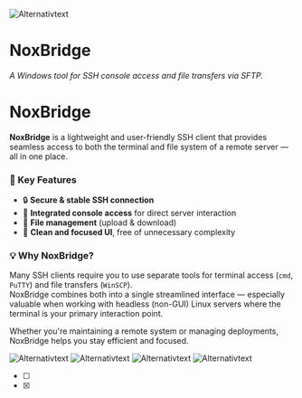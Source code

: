 ![Alternativtext](https://r2.fivemanage.com/2EdAsqLv6zbDWFgymrgpd/noxbridge.png)
# NoxBridge
*A Windows tool for SSH console access and file transfers via SFTP.*

# NoxBridge

**NoxBridge** is a lightweight and user-friendly SSH client that provides seamless access to both the terminal and file system of a remote server — all in one place.

### 🧩 Key Features
- 🔒 **Secure & stable SSH connection**
- 💬 **Integrated console access** for direct server interaction
- 📂 **File management** (upload & download)
- 🧼 **Clean and focused UI**, free of unnecessary complexity

### 💡 Why NoxBridge?

Many SSH clients require you to use separate tools for terminal access (`cmd`, `PuTTY`) and file transfers (`WinSCP`).  
NoxBridge combines both into a single streamlined interface — especially valuable when working with headless (non-GUI) Linux servers where the terminal is your primary interaction point.

Whether you're maintaining a remote system or managing deployments, NoxBridge helps you stay efficient and focused.

![Alternativtext](https://r2.fivemanage.com/2EdAsqLv6zbDWFgymrgpd/1.png)
![Alternativtext](https://r2.fivemanage.com/2EdAsqLv6zbDWFgymrgpd/2.png)
![Alternativtext](https://r2.fivemanage.com/2EdAsqLv6zbDWFgymrgpd/3.png)
![Alternativtext](https://r2.fivemanage.com/2EdAsqLv6zbDWFgymrgpd/4.png)

- [ ]
- [x]
